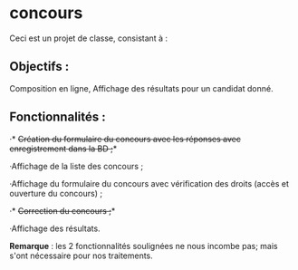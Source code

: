 # concours

Ceci est un projet de classe, consistant à :


## Objectifs :

Composition en ligne, Affichage des résultats pour un candidat donné.

## Fonctionnalités :

·* ~~Création du formulaire du concours avec les réponses avec enregistrement dans la BD ;~~*

·Affichage de la liste des concours ;

·Affichage du formulaire du concours avec vérification des droits (accès et ouverture du
concours) ;

·* ~~Correction du concours ;~~*

·Affichage des résultats.


**Remarque** :  les 2 fonctionnalités soulignées ne nous incombe pas; mais s'ont nécessaire pour nos traitements.
